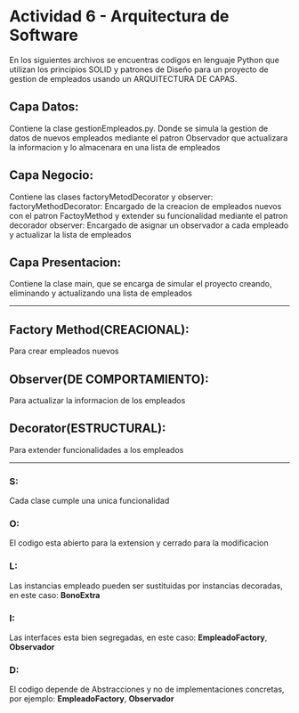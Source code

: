 # Actividad 6 - Arquitectura de Software
En los siguientes archivos se encuentras codigos en lenguaje Python que utilizan los principios SOLID y patrones de Diseño para un proyecto de gestion de empleados usando un ARQUITECTURA DE CAPAS.
## Capa Datos:
Contiene la clase gestionEmpleados.py. Donde se simula la gestion de datos de nuevos empleados mediante el patron Observador que actualizara la informacion y lo almacenara en una lista de empleados
## Capa Negocio:
Contiene las clases factoryMetodDecorator y observer:
factoryMethodDecorator: Encargado de la creacion de empleados nuevos con el patron FactoyMethod y extender su funcionalidad mediante el patron decorador
observer: Encargado de asignar un observador a cada empleado y actualizar la lista de empleados
## Capa Presentacion:
Contiene la clase main, que se encarga de simular el proyecto creando, eliminando y actualizando una lista de empleados

----------------------------------

## Factory Method(CREACIONAL):
Para crear empleados nuevos 
## Observer(DE COMPORTAMIENTO):
Para actualizar la informacion de los empleados
## Decorator(ESTRUCTURAL):
Para extender funcionalidades a los empleados

----------------------------

### S:
Cada clase cumple una unica funcionalidad
### O:
El codigo esta abierto para la extension y cerrado para la modificacion
### L:
Las instancias empleado pueden ser sustituidas por instancias decoradas, en este caso: **BonoExtra**
### I:
Las interfaces esta bien segregadas, en este caso: **EmpleadoFactory**, **Observador**
### D:
El codigo depende de Abstracciones y no de implementaciones concretas, por ejemplo: **EmpleadoFactory**, **Observador**
